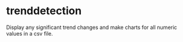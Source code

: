 # trenddetection
Display any significant trend changes and make charts for all numeric values in a csv file.
